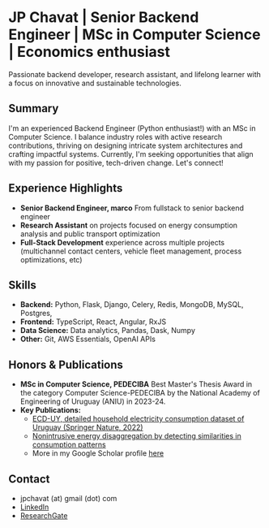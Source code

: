 # JP Chavat | Senior Backend Engineer | MSc in Computer Science | Economics enthusiast

Passionate backend developer, research assistant, and lifelong learner with a focus on innovative and sustainable technologies.

## Summary 

I'm an experienced Backend Engineer (Python enthusiast!) with an MSc in Computer Science. I balance industry roles with active research contributions, thriving on designing intricate system architectures and crafting impactful systems.  Currently, I'm seeking opportunities that align with my passion for positive, tech-driven change. Let's connect! 

## Experience Highlights

* **Senior Backend Engineer, marco** From fullstack to senior backend engineer
* **Research Assistant**  on projects focused on energy consumption analysis and public transport optimization
* **Full-Stack Development** experience across multiple projects (multichannel contact centers, vehicle fleet management, process optimizations, etc)

## Skills
* **Backend:** Python, Flask, Django, Celery, Redis, MongoDB, MySQL, Postgres,
* **Frontend:** TypeScript, React, Angular, RxJS
* **Data Science:** Data analytics, Pandas, Dask, Numpy
* **Other:** Git, AWS Essentials, OpenAI APIs

## Honors & Publications 
* **MSc in Computer Science, PEDECIBA** Best Master's Thesis Award in the category Computer Science-PEDECIBA by the National Academy of Engineering of Uruguay (ANIU) in 2023-24.
* **Key Publications:**
  * [ECD-UY, detailed household electricity consumption dataset of Uruguay (Springer Nature, 2022)](https://www.nature.com/articles/s41597-022-01122-x)
  * [Nonintrusive energy disaggregation by detecting similarities in consumption patterns](https://doi.org/10.17533/udea.redin.20200370)
  * More in my Google Scholar profile [here](https://scholar.google.com/citations?hl=en&user=6F9N5uIAAAAJ)

## Contact
* jpchavat (at) gmail (dot) com
* [LinkedIn](https://www.linkedin.com/in/jpchavat/) 
* [ResearchGate](https://www.researchgate.net/profile/Juan-Chavat)
